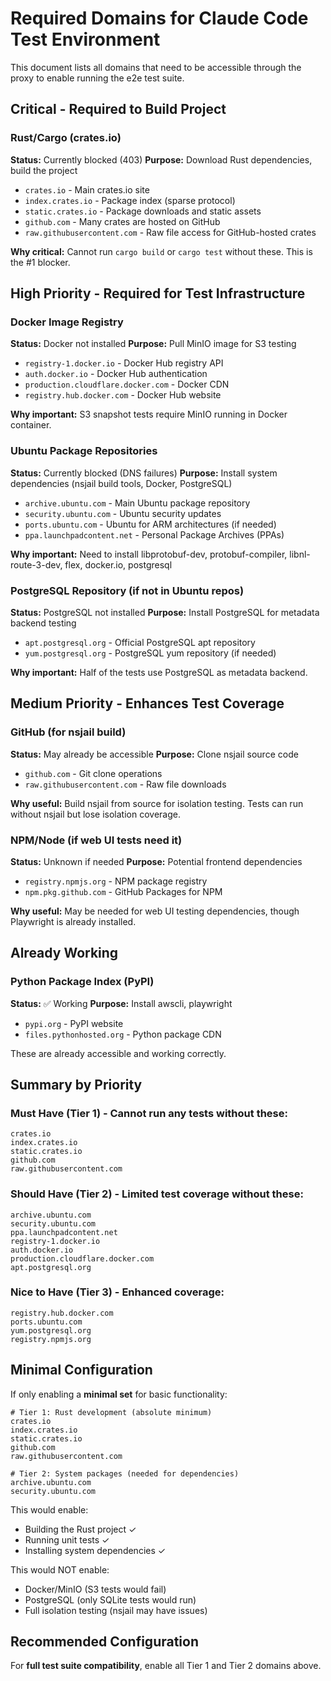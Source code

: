 # Required Domains for Claude Code Test Environment

This document lists all domains that need to be accessible through the proxy to enable running the e2e test suite.

## Critical - Required to Build Project

### Rust/Cargo (crates.io)
**Status:** Currently blocked (403)
**Purpose:** Download Rust dependencies, build the project

- `crates.io` - Main crates.io site
- `index.crates.io` - Package index (sparse protocol)
- `static.crates.io` - Package downloads and static assets
- `github.com` - Many crates are hosted on GitHub
- `raw.githubusercontent.com` - Raw file access for GitHub-hosted crates

**Why critical:** Cannot run `cargo build` or `cargo test` without these. This is the #1 blocker.

## High Priority - Required for Test Infrastructure

### Docker Image Registry
**Status:** Docker not installed
**Purpose:** Pull MinIO image for S3 testing

- `registry-1.docker.io` - Docker Hub registry API
- `auth.docker.io` - Docker Hub authentication
- `production.cloudflare.docker.com` - Docker CDN
- `registry.hub.docker.com` - Docker Hub website

**Why important:** S3 snapshot tests require MinIO running in Docker container.

### Ubuntu Package Repositories
**Status:** Currently blocked (DNS failures)
**Purpose:** Install system dependencies (nsjail build tools, Docker, PostgreSQL)

- `archive.ubuntu.com` - Main Ubuntu package repository
- `security.ubuntu.com` - Ubuntu security updates
- `ports.ubuntu.com` - Ubuntu for ARM architectures (if needed)
- `ppa.launchpadcontent.net` - Personal Package Archives (PPAs)

**Why important:** Need to install libprotobuf-dev, protobuf-compiler, libnl-route-3-dev, flex, docker.io, postgresql

### PostgreSQL Repository (if not in Ubuntu repos)
**Status:** PostgreSQL not installed
**Purpose:** Install PostgreSQL for metadata backend testing

- `apt.postgresql.org` - Official PostgreSQL apt repository
- `yum.postgresql.org` - PostgreSQL yum repository (if needed)

**Why important:** Half of the tests use PostgreSQL as metadata backend.

## Medium Priority - Enhances Test Coverage

### GitHub (for nsjail build)
**Status:** May already be accessible
**Purpose:** Clone nsjail source code

- `github.com` - Git clone operations
- `raw.githubusercontent.com` - Raw file downloads

**Why useful:** Build nsjail from source for isolation testing. Tests can run without nsjail but lose isolation coverage.

### NPM/Node (if web UI tests need it)
**Status:** Unknown if needed
**Purpose:** Potential frontend dependencies

- `registry.npmjs.org` - NPM package registry
- `npm.pkg.github.com` - GitHub Packages for NPM

**Why useful:** May be needed for web UI testing dependencies, though Playwright is already installed.

## Already Working

### Python Package Index (PyPI)
**Status:** ✅ Working
**Purpose:** Install awscli, playwright

- `pypi.org` - PyPI website
- `files.pythonhosted.org` - Python package CDN

These are already accessible and working correctly.

## Summary by Priority

### Must Have (Tier 1) - Cannot run any tests without these:
```
crates.io
index.crates.io
static.crates.io
github.com
raw.githubusercontent.com
```

### Should Have (Tier 2) - Limited test coverage without these:
```
archive.ubuntu.com
security.ubuntu.com
ppa.launchpadcontent.net
registry-1.docker.io
auth.docker.io
production.cloudflare.docker.com
apt.postgresql.org
```

### Nice to Have (Tier 3) - Enhanced coverage:
```
registry.hub.docker.com
ports.ubuntu.com
yum.postgresql.org
registry.npmjs.org
```

## Minimal Configuration

If only enabling a **minimal set** for basic functionality:

```
# Tier 1: Rust development (absolute minimum)
crates.io
index.crates.io
static.crates.io
github.com
raw.githubusercontent.com

# Tier 2: System packages (needed for dependencies)
archive.ubuntu.com
security.ubuntu.com
```

This would enable:
- Building the Rust project ✓
- Running unit tests ✓
- Installing system dependencies ✓

This would NOT enable:
- Docker/MinIO (S3 tests would fail)
- PostgreSQL (only SQLite tests would run)
- Full isolation testing (nsjail may have issues)

## Recommended Configuration

For **full test suite compatibility**, enable all Tier 1 and Tier 2 domains above.
